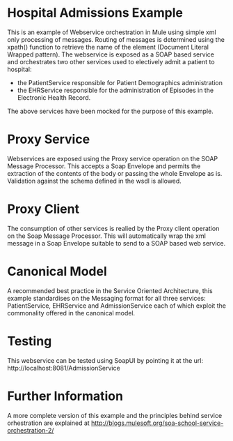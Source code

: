 Hospital Admissions Example
===========================
This is an example of Webservice orchestration in Mule using simple xml only processing of messages. Routing of messages is determined
using the xpath() function to retrieve the name of the element (Document Literal Wrapped pattern). 
The webservice is exposed as a SOAP based service and orchestrates two other services used to electively admit a patient to hospital:
* the PatientService responsible for Patient Demographics administration
* the EHRService responsible for the administration of Episodes in the Electronic Health Record.

The above services have been mocked for the purpose of this example.

Proxy Service
=============
Webservices are exposed using the Proxy service operation on the SOAP Message Processor. This accepts a Soap Envelope and permits the extraction
of the contents of the body or passing the whole Envelope as is. Validation against the schema defined in the wsdl is allowed.

Proxy Client
============
The consumption of other services is realied by the Proxy client operation on the Soap Message Processor. This will automatically wrap the xml message in
a Soap Envelope suitable to send to a SOAP based web service.

Canonical Model
===============
A recommended best practice in the Service Oriented Architecture, this example standardises on the Messaging format for all three services: PatientService,
EHRService and AdmissionService each of which exploit the commonality offered in the canonical model.

Testing
=======
This webservice can be tested using SoapUI by pointing it at the url: http://localhost:8081/AdmissionService

Further Information
===================
A more complete version of this example and the principles behind service orhestration are explained at http://blogs.mulesoft.org/soa-school-service-orchestration-2/
